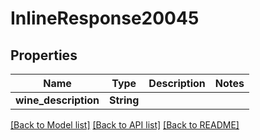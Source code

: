 # InlineResponse20045

## Properties

Name | Type | Description | Notes
------------ | ------------- | ------------- | -------------
**wine_description** | **String** |  | 

[[Back to Model list]](../README.md#documentation-for-models) [[Back to API list]](../README.md#documentation-for-api-endpoints) [[Back to README]](../README.md)


